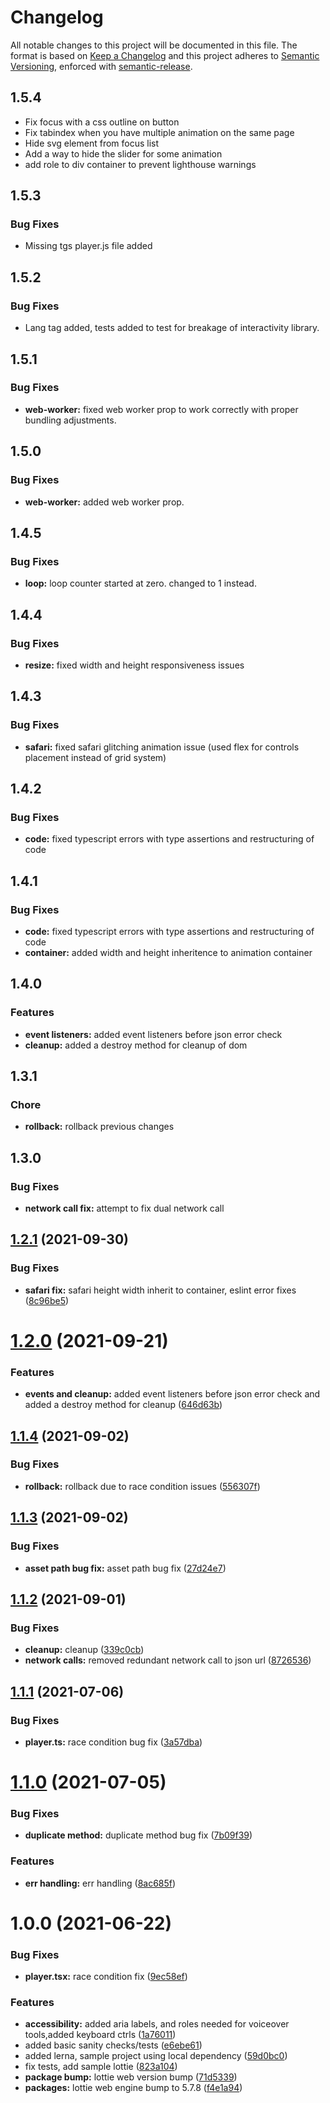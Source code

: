 # Changelog

All notable changes to this project will be documented in this file.
The format is based on [Keep a Changelog](https://keepachangelog.com/en/1.0.0/) and this project adheres to [Semantic Versioning](https://semver.org/spec/v2.0.0.html), enforced with [semantic-release](https://github.com/semantic-release/semantic-release).

## 1.5.4

- Fix focus with a css outline on button
- Fix tabindex when you have multiple animation on the same page
- Hide svg element from focus list
- Add a way to hide the slider for some animation
- add role to div container to prevent lighthouse warnings

## 1.5.3

### Bug Fixes

- Missing tgs player.js file added

## 1.5.2

### Bug Fixes

- Lang tag added, tests added to test for breakage of interactivity library.

## 1.5.1

### Bug Fixes

- **web-worker:** fixed web worker prop to work correctly with proper bundling adjustments.

## 1.5.0

### Bug Fixes

- **web-worker:** added web worker prop.

## 1.4.5

### Bug Fixes

- **loop:** loop counter started at zero. changed to 1 instead.

## 1.4.4

### Bug Fixes

- **resize:** fixed width and height responsiveness issues

## 1.4.3

### Bug Fixes

- **safari:** fixed safari glitching animation issue (used flex for controls placement instead of grid system)

## 1.4.2

### Bug Fixes

- **code:** fixed typescript errors with type assertions and restructuring of code

## 1.4.1

### Bug Fixes

- **code:** fixed typescript errors with type assertions and restructuring of code
- **container:** added width and height inheritence to animation container

## 1.4.0

### Features

- **event listeners:** added event listeners before json error check
- **cleanup:** added a destroy method for cleanup of dom

## 1.3.1

### Chore

- **rollback:** rollback previous changes

## 1.3.0

### Bug Fixes

- **network call fix:** attempt to fix dual network call

## [1.2.1](https://github.com/LottieFiles/lottie-player/compare/v1.2.0...v1.2.1) (2021-09-30)

### Bug Fixes

- **safari fix:** safari height width inherit to container, eslint error fixes ([8c96be5](https://github.com/LottieFiles/lottie-player/commit/8c96be586d3128833d264f2c75511b4d03e95289))

# [1.2.0](https://github.com/LottieFiles/lottie-player/compare/v1.1.4...v1.2.0) (2021-09-21)

### Features

- **events and cleanup:** added event listeners before json error check and added a destroy method for cleanup ([646d63b](https://github.com/LottieFiles/lottie-player/commit/646d63b14e89a2c0079ddc9224fc8d8e97d84806))

## [1.1.4](https://github.com/LottieFiles/lottie-player/compare/v1.1.3...v1.1.4) (2021-09-02)

### Bug Fixes

- **rollback:** rollback due to race condition issues ([556307f](https://github.com/LottieFiles/lottie-player/commit/556307fc57a807c03ad1b3639c3e464d73cd87be))

## [1.1.3](https://github.com/LottieFiles/lottie-player/compare/v1.1.2...v1.1.3) (2021-09-02)

### Bug Fixes

- **asset path bug fix:** asset path bug fix ([27d24e7](https://github.com/LottieFiles/lottie-player/commit/27d24e731b7203f849171657eae190bf55d59be8))

## [1.1.2](https://github.com/LottieFiles/lottie-player/compare/v1.1.1...v1.1.2) (2021-09-01)

### Bug Fixes

- **cleanup:** cleanup ([339c0cb](https://github.com/LottieFiles/lottie-player/commit/339c0cb9396a6a0e5b5264769ac8d7b6498d163c))
- **network calls:** removed redundant network call to json url ([8726536](https://github.com/LottieFiles/lottie-player/commit/8726536f12403694e5213c70189d877cc9fdec6a))

## [1.1.1](https://github.com/LottieFiles/lottie-player/compare/v1.1.0...v1.1.1) (2021-07-06)

### Bug Fixes

- **player.ts:** race condition bug fix ([3a57dba](https://github.com/LottieFiles/lottie-player/commit/3a57dba10c043ec9549dc790e6a83398b0253094))

# [1.1.0](https://github.com/LottieFiles/lottie-player/compare/v1.0.0...v1.1.0) (2021-07-05)

### Bug Fixes

- **duplicate method:** duplicate method bug fix ([7b09f39](https://github.com/LottieFiles/lottie-player/commit/7b09f39d32211575257f873b0219809639a4a1ae))

### Features

- **err handling:** err handling ([8ac685f](https://github.com/LottieFiles/lottie-player/commit/8ac685f0f9ca33bc1e36593edec16080a6197aa9))

# 1.0.0 (2021-06-22)

### Bug Fixes

- **player.tsx:** race condition fix ([9ec58ef](https://github.com/LottieFiles/lottie-player/commit/9ec58ef4a7ac185a20fc93203fb2409e05178223))

### Features

- **accessibility:** added aria labels, and roles needed for voiceover tools,added keyboard ctrls ([1a76011](https://github.com/LottieFiles/lottie-player/commit/1a76011a2e908437f25ef9057307bf1bf9431461))
- added basic sanity checks/tests ([e6ebe61](https://github.com/LottieFiles/lottie-player/commit/e6ebe616665000ce57e995e242bfee0435e8e71f))
- added lerna, sample project using local dependency ([59d0bc0](https://github.com/LottieFiles/lottie-player/commit/59d0bc0f4cb94cd565cd590563c41673b9e43ed9))
- fix tests, add sample lottie ([823a104](https://github.com/LottieFiles/lottie-player/commit/823a104094e49e34fb2f851a9ad6d34aebc5d9bf))
- **package bump:** lottie web version bump ([71d5339](https://github.com/LottieFiles/lottie-player/commit/71d53399c291b2af30fd7abfad7e35a90efef9d9))
- **packages:** lottie web engine bump to 5.7.8 ([f4e1a94](https://github.com/LottieFiles/lottie-player/commit/f4e1a94b61e034aeeb91bb2d4c6f339cb8b16647))
